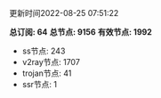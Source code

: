 更新时间2022-08-25 07:51:22

**总订阅: 64**
**总节点: 9156**
**有效节点: 1992**
- ss节点: 243
- v2ray节点: 1707
- trojan节点: 41
- ssr节点: 1
